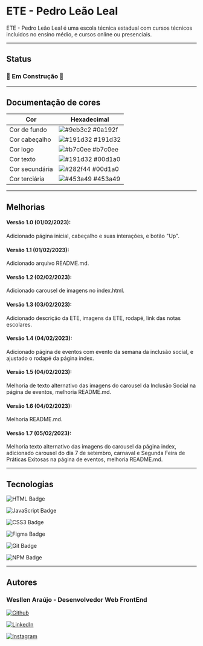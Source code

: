 
# ETE - Pedro Leão Leal

ETE - Pedro Leão Leal é uma escola técnica estadual com cursos técnicos incluidos no ensino médio, e cursos online ou presenciais.

<hr>

## Status

### 🚧 Em Construção 🚧

<hr>

## Documentação de cores

| Cor               | Hexadecimal                                                |
| ----------------- | ---------------------------------------------------------------- |
| Cor de fundo       | ![#9eb3c2](https://via.placeholder.com/10/9eb3c2?text=+) #0a192f |
| Cor cabeçalho       | ![#191d32](https://via.placeholder.com/10/191d32?text=+) #191d32 |
| Cor logo       | ![#b7c0ee](https://via.placeholder.com/10/b7c0ee?text=+) #b7c0ee |
| Cor texto       | ![#191d32](https://via.placeholder.com/10/191d32?text=+) #00d1a0 |
| Cor secundária       | ![#282f44](https://via.placeholder.com/10/282f44?text=+) #00d1a0 |
| Cor terciária       | ![#453a49](https://via.placeholder.com/10/453a49?text=+) #453a49 |

<hr>

## Melhorias

#### Versão 1.0 (01/02/2023):
 Adicionado página inicial, cabeçalho e suas interações, e botão "Up".

#### Versão 1.1 (01/02/2023):
Adicionado arquivo README.md.

#### Versão 1.2 (02/02/2023):
Adicionado carousel de imagens no index.html.

#### Versão 1.3 (03/02/2023):
Adicionado descrição da ETE, imagens da ETE, rodapé, link das notas escolares.

#### Versão 1.4 (04/02/2023):
Adicionado página de eventos com evento da semana da inclusão social, e ajustado o rodapé da página index.

#### Versão 1.5 (04/02/2023):
Melhoria de texto alternativo das imagens do carousel da Inclusão Social na página de eventos, melhoria README.md.

#### Versão 1.6 (04/02/2023):
Melhoria README.md.

#### Versão 1.7 (05/02/2023):
Melhoria texto alternativo das imagens do carousel da página index, adicionado carousel do dia 7 de setembro, carnaval e Segunda Feira de Práticas Exitosas na página de eventos, melhoria README.md.

<hr>

## Tecnologias
  
  ![HTML Badge](https://img.shields.io/badge/HTML5-E34F26?style=for-the-badge&logo=html5&logoColor=white)

  ![JavaScript Badge](https://img.shields.io/badge/JavaScript-F7DF1E?style=for-the-badge&logo=JavaScript&logoColor=white)

  ![CSS3 Badge](https://img.shields.io/badge/CSS3-1572B6?style=for-the-badge&logo=css3&logoColor=white)

  ![Figma Badge](https://img.shields.io/badge/Figma-F24E1E?style=for-the-badge&logo=figma&logoColor=white)

  ![Git Badge](https://img.shields.io/badge/GIT-E44C30?style=for-the-badge&logo=git&logoColor=white)

  ![NPM Badge](https://img.shields.io/badge/npm-CB3837?style=for-the-badge&logo=npm&logoColor=white)

<hr>

## Autores

### Wesllen Araújo - Desenvolvedor Web FrontEnd
[![Github](https://img.shields.io/badge/GitHub-100000?style=for-the-badge&logo=github&logoColor=white)](https://github.com/WesllenAraujo)

[![LinkedIn](https://img.shields.io/badge/LinkedIn-0077B5?style=for-the-badge&logo=linkedin&logoColor=white)](https://www.linkedin.com/in/wesllen-do-carmo-ara%C3%BAjo-0b1115276/)

[![Instagram](https://img.shields.io/badge/Instagram-E4405F?style=for-the-badge&logo=instagram&logoColor=white)](https://www.instagram.com/wesllenaraujo_7)
